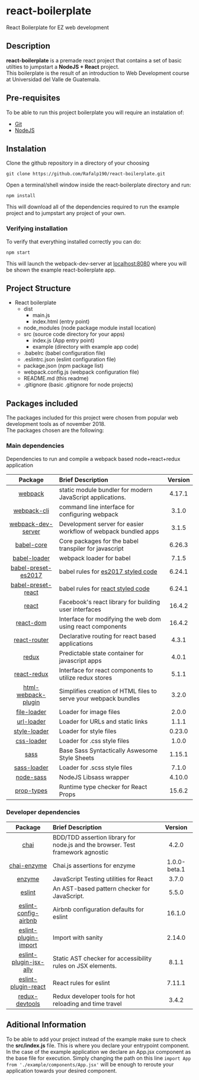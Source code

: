 # react-boilerplate

React Boilerplate for EZ web development

## Description

**react-boilerplate** is a premade react project that contains a set of basic utilties to jumpstart a **NodeJS + React** project.  
This boilerplate is the result of an introduction to Web Development course at Universidad del Valle de Guatemala.  

## Pre-requisites  

To be able to run this project boilerplate you will require an instalation of:

- [Git](https://git-scm.com/) 
- [NodeJS](https://nodejs.org/en/)

## Instalation  

Clone the github repository in a directory of your choosing

```
git clone https://github.com/Rafalp190/react-boilerplate.git
```

Open a terminal/shell window inside the react-boilerplate directory and run:

```
npm install
```

This will download all of the dependencies required to run the example project and to jumpstart any project of your own. 

### Verifying installation

To verify that everything installed correctly you can do:

```
npm start
```
This will launch the webpack-dev-server at [localhost:8080](http://localhost:8080/) where you will be shown the example react-boilerplate app.

## Project Structure

- React boilerplate  
  - dist  
    - main.js  
    - index.html (entry point)  
  - node_modules (node package module install location)  
  - src (source code directory for your apps)  
    - index.js (App entry point)  
    - example (directory with example app code)  
  - .babelrc (babel configuration file)  
  - .eslintrc.json (eslint configuration file)  
  - package.json (npm package list)  
  - webpack.config.js (webpack configuration file)  
  - README.md (this readme)  
  - .gitignore (basic .gitignore for node projects)  

## Packages included

The packages included for this project were chosen from popular web development tools as of november 2018.  
The packages chosen are the following:

### Main dependencies
Dependencies to run and compile a webpack based node+react+redux application

| Package| Brief Description | Version|
|:-------------:|:-------------|:-----:|
|[webpack][1]| static module bundler for modern JavaScript applications. | 4.17.1 |
| [webpack-cli][2]|command line interface for configuring webpack|3.1.0|
| [webpack-dev-server][3] | Development server for easier workflow of webpack bundled apps|3.1.5|
| [babel-core][4]| Core packages for the babel transpiler for javascript |6.26.3|
| [babel-loader][5]| webpack loader for babel | 7.1.5|
| [babel-preset-es2017][6] | babel rules for [es2017 styled code][7] | 6.24.1 |
| [babel-preset-react][8] | babel rules for [react styled code][9]| 6.24.1|
| [react][9] | Facebook's react library for building user interfaces | 16.4.2 |
| [react-dom][10] | Interface for modifying the web dom using react components | 16.4.2
| [react-router][11] | Declarative routing for react based applications | 4.3.1 |
| [redux][12] | Predictable state container for javascript apps | 4.0.1 |
| [react-redux][13] | Interface for react components to utilize redux stores | 5.1.1 |
| [html-webpack-plugin][14] | Simplifies creation of HTML files to serve your webpack bundles | 3.2.0 |
| [file-loader][15] | Loader for image files | 2.0.0 |
| [url-loader][16] | Loader for URLs and static links | 1.1.1 |
| [style-loader][17] | Loader for style files | 0.23.0 |
| [css-loader][18] | Loader for .css style files | 1.0.0 |
| [sass][19] | Base Sass Syntactically Aswesome Style Sheets | 1.15.1 |
| [sass-loader][20] | Loader for .scss style files | 7.1.0 |
| [node-sass][21] | NodeJS Libsass wrapper| 4.10.0 |
| [prop-types][22] | Runtime type checker for React Props | 15.6.2 |

### Developer dependencies

| Package| Brief Description | Version|
|:-------------:|:-------------|:-----:|
|[chai][23]|BDD/TDD assertion library for node.js and the browser. Test framework agnostic  | 4.2.0 |
|[chai-enzyme][24]| Chai.js assertions for enzyme| 1.0.0-beta.1 |
|[enzyme][25] | JavaScript Testing utilities for React | 3.7.0 |
|[eslint][26] | An AST-based pattern checker for JavaScript. | 5.5.0 |
|[eslint-config-airbnb][26] | Airbnb configuration defaults for eslint |16.1.0 |
|[eslint-plugin-import][26] | Import with sanity  | 2.14.0 |
|[eslint-plugin-jsx-ally][26] |Static AST checker for accessibility rules on JSX elements. |8.1.1 |
|[eslint-plugin-react][26] | React rules for eslint | 7.11.1 |
|[redux-devtools][27] | Redux developer tools for hot reloading and time travel | 3.4.2 |

## Aditional Information

To be able to add your project instead of the example make sure to check the **src/index.js** file. This is where you declare your entrypoint component. In the case of the example application we declare an App.jsx component as the base file for execution. Simply changing the path on this line `import App from './example/components/App.jsx'` will be enough to reroute your application towards your desired component. 

[1]:https://webpack.js.org/
[2]:https://webpack.js.org/api/cli/
[3]:https://github.com/webpack/webpack-dev-server
[4]:https://www.npmjs.com/package/@babel/core
[5]:https://github.com/babel/babel-loader
[6]:https://babeljs.io/docs/en/babel-preset-es2017
[7]:https://en.wikipedia.org/wiki/ECMAScript
[8]:https://babeljs.io/docs/en/babel-preset-react
[9]:https://reactjs.org/
[10]:https://reactjs.org/docs/react-dom.html
[11]:https://github.com/ReactTraining/react-router
[12]:https://redux.js.org/
[13]:https://github.com/reduxjs/react-redux
[14]:https://github.com/jantimon/html-webpack-plugin
[15]:https://github.com/webpack-contrib/file-loader
[16]:https://github.com/webpack-contrib/url-loader
[17]:https://github.com/webpack-contrib/style-loader
[18]:https://github.com/webpack-contrib/css-loader
[19]:https://sass-lang.com/
[20]:https://github.com/webpack-contrib/sass-loader
[21]:https://github.com/sass/node-sass
[22]:https://reactjs.org/docs/typechecking-with-proptypes.html
[23]:https://www.chaijs.com/
[24]:https://github.com/producthunt/chai-enzyme
[25]:https://github.com/airbnb/enzyme
[26]:https://eslint.org/
[27]:https://github.com/reduxjs/redux-devtools


